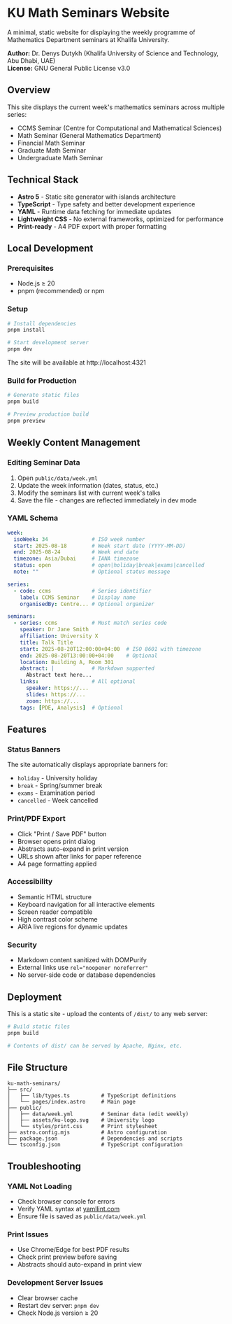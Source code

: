 # KU Math Seminars Website

A minimal, static website for displaying the weekly programme of Mathematics Department seminars at Khalifa University.

**Author:** Dr. Denys Dutykh (Khalifa University of Science and Technology, Abu Dhabi, UAE)  
**License:** GNU General Public License v3.0

## Overview

This site displays the current week's mathematics seminars across multiple series:
- CCMS Seminar (Centre for Computational and Mathematical Sciences)
- Math Seminar (General Mathematics Department)
- Financial Math Seminar
- Graduate Math Seminar
- Undergraduate Math Seminar

## Technical Stack

- **Astro 5** - Static site generator with islands architecture
- **TypeScript** - Type safety and better development experience
- **YAML** - Runtime data fetching for immediate updates
- **Lightweight CSS** - No external frameworks, optimized for performance
- **Print-ready** - A4 PDF export with proper formatting

## Local Development

### Prerequisites
- Node.js ≥ 20
- pnpm (recommended) or npm

### Setup

```bash
# Install dependencies
pnpm install

# Start development server
pnpm dev
```

The site will be available at http://localhost:4321

### Build for Production

```bash
# Generate static files
pnpm build

# Preview production build
pnpm preview
```

## Weekly Content Management

### Editing Seminar Data

1. Open `public/data/week.yml`
2. Update the week information (dates, status, etc.)
3. Modify the seminars list with current week's talks
4. Save the file - changes are reflected immediately in dev mode

### YAML Schema

```yaml
week:
  isoWeek: 34              # ISO week number
  start: 2025-08-18        # Week start date (YYYY-MM-DD)
  end: 2025-08-24          # Week end date
  timezone: Asia/Dubai     # IANA timezone
  status: open             # open|holiday|break|exams|cancelled
  note: ""                 # Optional status message

series:
  - code: ccms             # Series identifier
    label: CCMS Seminar    # Display name
    organisedBy: Centre... # Optional organizer

seminars:
  - series: ccms           # Must match series code
    speaker: Dr Jane Smith
    affiliation: University X
    title: Talk Title
    start: 2025-08-20T12:00:00+04:00  # ISO 8601 with timezone
    end: 2025-08-20T13:00:00+04:00    # Optional
    location: Building A, Room 301
    abstract: |            # Markdown supported
      Abstract text here...
    links:                 # All optional
      speaker: https://...
      slides: https://...
      zoom: https://...
    tags: [PDE, Analysis]  # Optional
```

## Features

### Status Banners
The site automatically displays appropriate banners for:
- `holiday` - University holiday
- `break` - Spring/summer break
- `exams` - Examination period
- `cancelled` - Week cancelled

### Print/PDF Export
- Click "Print / Save PDF" button
- Browser opens print dialog
- Abstracts auto-expand in print version
- URLs shown after links for paper reference
- A4 page formatting applied

### Accessibility
- Semantic HTML structure
- Keyboard navigation for all interactive elements
- Screen reader compatible
- High contrast color scheme
- ARIA live regions for dynamic updates

### Security
- Markdown content sanitized with DOMPurify
- External links use `rel="noopener noreferrer"`
- No server-side code or database dependencies

## Deployment

This is a static site - upload the contents of `/dist/` to any web server:

```bash
# Build static files
pnpm build

# Contents of dist/ can be served by Apache, Nginx, etc.
```

## File Structure

```
ku-math-seminars/
├── src/
│   ├── lib/types.ts          # TypeScript definitions
│   └── pages/index.astro     # Main page
├── public/
│   ├── data/week.yml         # Seminar data (edit weekly)
│   ├── assets/ku-logo.svg    # University logo
│   └── styles/print.css      # Print stylesheet
├── astro.config.mjs          # Astro configuration
├── package.json              # Dependencies and scripts
└── tsconfig.json             # TypeScript configuration
```

## Troubleshooting

### YAML Not Loading
- Check browser console for errors
- Verify YAML syntax at [yamllint.com](https://www.yamllint.com/)
- Ensure file is saved as `public/data/week.yml`

### Print Issues
- Use Chrome/Edge for best PDF results
- Check print preview before saving
- Abstracts should auto-expand in print view

### Development Server Issues
- Clear browser cache
- Restart dev server: `pnpm dev`
- Check Node.js version ≥ 20
